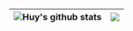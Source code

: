  | <img align="center" src="https://github-readme-stats.vercel.app/api?username=huynggg&show_icons=true&include_all_commits=true&theme=buefy&hide_border=true" alt="Huy's github stats" /> | <img align="center" src="https://github-readme-stats.vercel.app/api/top-langs/?username=huynggg&layout=compact&langs_count=6&theme=buefy&hide_border=true" /> |
| ------------- | ------------- |

